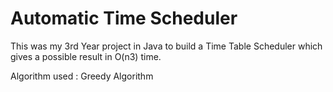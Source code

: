 # Automatic Time Scheduler

This was my 3rd Year project in Java to build a Time Table Scheduler which gives a possible result in O(n3) time.

Algorithm used : Greedy Algorithm